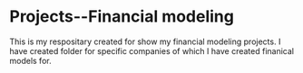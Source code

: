 # Projects--Financial modeling
This is my respositary created for show my financial modeling projects. I have created folder for specific companies of which I have created finanical models for.

